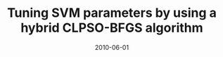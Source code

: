 ---
title: "Tuning SVM parameters by using a hybrid CLPSO-BFGS algorithm"
collection: aboutme
permalink: /publication/Tuning
date: 2010-06-01
venue: "Neurocomputing"
city:
state: ""
thumbnail: "masktrack.png"
teaser : 
authors: "Shutao Li, Mingkui Tan"
bibtex: Tuning.txt
uri: http://www.nlpr.ia.ac.cn/2010papers/kz/gk4.pdf
arxiv: 
project: 
source:
poster: 
data:
---